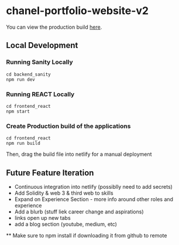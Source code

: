 # chanel-portfolio-website-v2
You can view the production build [here](https://jellynelly.netlify.app/). 

## Local Development

### Running Sanity Locally 
```
cd backend_sanity
npm run dev 
```

### Running REACT Locally 
```
cd frontend_react
npm start
```

### Create Production build of the applications 
```
cd frontend_react
npm run build 
```
Then, drag the build file into netlify for a manual deployment 


## Future Feature Iteration 
- Continuous integration into netlify (possiblly need to add secrets)
- Add Solidity & web 3  & third web to skills 
- Expand on Experience Section - more info around other roles and experience 
- Add a blurb (stuff liek career change and aspirations)
- links open up new tabs 
- add a blog section (youtube, medium, etc)


** Make sure to npm install if downloading it from github to remote 